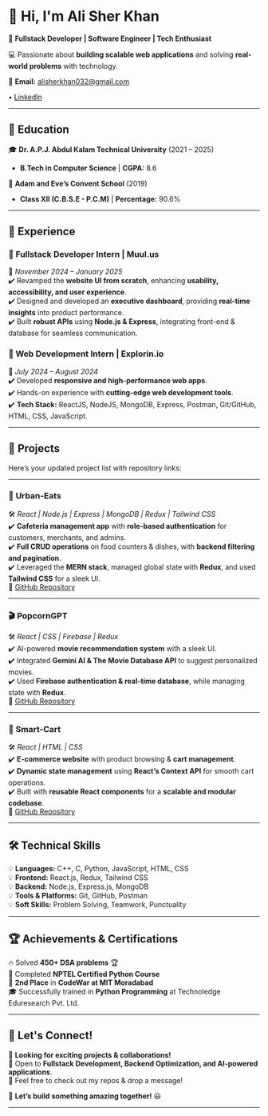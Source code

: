 # 👋 Hi, I'm **Ali Sher Khan**  

🚀 **Fullstack Developer | Software Engineer | Tech Enthusiast**  

💻 Passionate about **building scalable web applications** and solving **real-world problems** with technology.  


📧 **Email:** [alisherkhan032@gmail.com](mailto:alisherkhan032@gmail.com)  

• [LinkedIn](https://www.linkedin.com/in/alisherkhan032/)  


---

## 🏫 Education  

🎓 **Dr. A.P.J. Abdul Kalam Technical University** (2021 – 2025)  
- **B.Tech in Computer Science** | **CGPA:** 8.6  

🏫 **Adam and Eve’s Convent School** (2019)  
- **Class XII (C.B.S.E - P.C.M)** | **Percentage:** 90.6%  

---

## 💼 Experience  

### 🔹 Fullstack Developer Intern | Muul.us  
📅 *November 2024 – January 2025*  
✔️ Revamped the **website UI from scratch**, enhancing **usability, accessibility, and user experience**.  
✔️ Designed and developed an **executive dashboard**, providing **real-time insights** into product performance.  
✔️ Built **robust APIs** using **Node.js & Express**, integrating front-end & database for seamless communication.  

### 🔹 Web Development Intern | Explorin.io  
📅 *July 2024 – August 2024*  
✔️ Developed **responsive and high-performance web apps**.  
✔️ Hands-on experience with **cutting-edge web development tools**.  
✔️ **Tech Stack:** ReactJS, NodeJS, MongoDB, Express, Postman, Git/GitHub, HTML, CSS, JavaScript.  

---

## 🚀 Projects  

Here’s your updated project list with repository links:  

---

### 🍔 **Urban-Eats**  
🛠️ *React | Node.js | Express | MongoDB | Redux | Tailwind CSS*  
✔️ **Cafeteria management app** with **role-based authentication** for customers, merchants, and admins.  
✔️ **Full CRUD operations** on food counters & dishes, with **backend filtering and pagination**.  
✔️ Leveraged the **MERN stack**, managed global state with **Redux**, and used **Tailwind CSS** for a sleek UI.  
🔗 [GitHub Repository](https://github.com/Alisherkhan032/cafeteria-frontend)  

---

### 🎬 **PopcornGPT**  
🛠️ *React | CSS | Firebase | Redux*  
✔️ AI-powered **movie recommendation system** with a sleek UI.  
✔️ Integrated **Gemini AI & The Movie Database API** to suggest personalized movies.  
✔️ Used **Firebase authentication & real-time database**, while managing state with **Redux**.  
🔗 [GitHub Repository](https://github.com/Alisherkhan032/popcornGpt)  

---

### 🛒 **Smart-Cart**  
🛠️ *React | HTML | CSS*  
✔️ **E-commerce website** with product browsing & **cart management**.  
✔️ **Dynamic state management** using **React’s Context API** for smooth cart operations.  
✔️ Built with **reusable React components** for a **scalable and modular codebase**.  
🔗 [GitHub Repository](https://github.com/Alisherkhan032/smart-cart)  

---

## 🛠️ Technical Skills  

💡 **Languages:** C++, C, Python, JavaScript, HTML, CSS  
💡 **Frontend:** React.js, Redux, Tailwind CSS  
💡 **Backend:** Node.js, Express.js, MongoDB  
💡 **Tools & Platforms:** Git, GitHub, Postman  
💡 **Soft Skills:** Problem Solving, Teamwork, Punctuality  

---

## 🏆 Achievements & Certifications  

🔥 Solved **450+ DSA problems** 🏆  
📜 Completed **NPTEL Certified Python Course**  
🥈 **2nd Place** in **CodeWar at MIT Moradabad**  
🎓 Successfully trained in **Python Programming** at Technoledge Eduresearch Pvt. Ltd.  

---

## 📌 Let's Connect!  

🔹 **Looking for exciting projects & collaborations!**  
🔹 Open to **Fullstack Development, Backend Optimization, and AI-powered applications**.  
🔹 Feel free to check out my repos & drop a message!  

🚀 **Let’s build something amazing together!** 😃  

---
